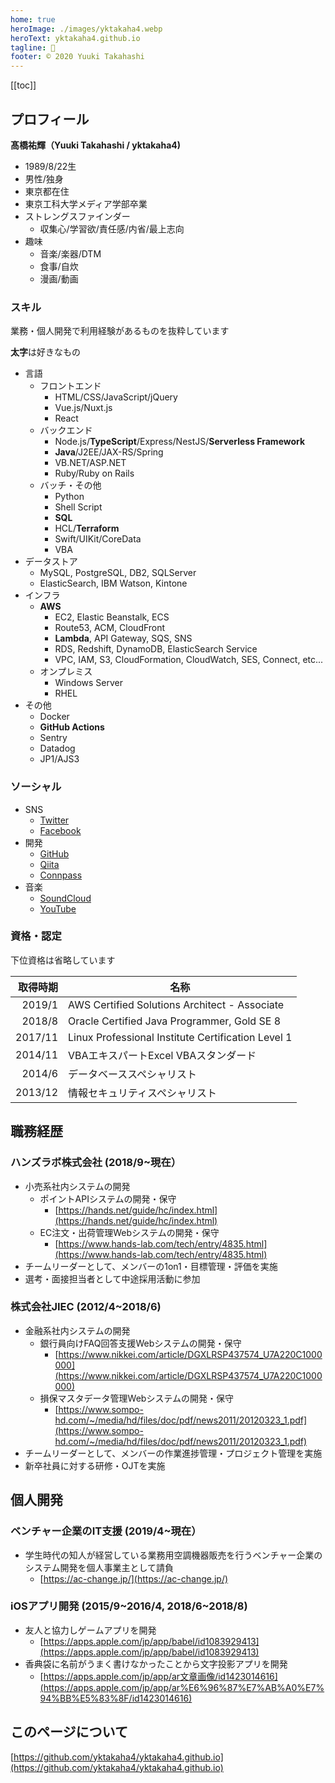 ```yaml
---
home: true
heroImage: ./images/yktakaha4.webp
heroText: yktakaha4.github.io
tagline: 🐧
footer: © 2020 Yuuki Takahashi
---
```


[[toc]]

## プロフィール

**髙橋祐輝（Yuuki Takahashi / yktakaha4)**

- 1989/8/22生
- 男性/独身
- 東京都在住
- 東京工科大学メディア学部卒業
- ストレングスファインダー
  - 収集心/学習欲/責任感/内省/最上志向
- 趣味
  - 音楽/楽器/DTM
  - 食事/自炊
  - 漫画/動画

### スキル

業務・個人開発で利用経験があるものを抜粋しています

**太字**は好きなもの

- 言語
  - フロントエンド
    - HTML/CSS/JavaScript/jQuery
    - Vue.js/Nuxt.js
    - React
  - バックエンド
    - Node.js/**TypeScript**/Express/NestJS/**Serverless Framework**
    - **Java**/J2EE/JAX-RS/Spring
    - VB.NET/ASP.NET
    - Ruby/Ruby on Rails
  - バッチ・その他
    - Python
    - Shell Script
    - **SQL**
    - HCL/**Terraform**
    - Swift/UIKit/CoreData
    - VBA
- データストア
  - MySQL, PostgreSQL, DB2, SQLServer
  - ElasticSearch, IBM Watson, Kintone
- インフラ
  - **AWS**
    - EC2, Elastic Beanstalk, ECS
    - Route53, ACM, CloudFront
    - **Lambda**, API Gateway, SQS, SNS
    - RDS, Redshift, DynamoDB, ElasticSearch Service
    - VPC, IAM, S3, CloudFormation, CloudWatch, SES, Connect, etc...
  - オンプレミス
    - Windows Server
    - RHEL
- その他
  - Docker
  - **GitHub Actions**
  - Sentry
  - Datadog
  - JP1/AJS3

### ソーシャル

- SNS
  - [Twitter](https://twitter.com/yktakaha4)
  - [Facebook](https://www.facebook.com/profile.php?id=100008421756149)
- 開発
  - [GitHub](https://github.com/yktakaha4)
  - [Qiita](https://qiita.com/yktakaha4)
  - [Connpass](https://connpass.com/user/yktakaha4)
- 音楽
  - [SoundCloud](https://soundcloud.com/yktakaha4)
  - [YouTube](https://www.youtube.com/channel/UCPcWh58YJKVS2R15Aq9OGMQ)

### 資格・認定

下位資格は省略しています

| 取得時期 | 名称 |
| ---:| --- |
| 2019/1 | AWS Certified Solutions Architect - Associate |
| 2018/8 | Oracle Certified Java Programmer, Gold SE 8 |
| 2017/11 | Linux Professional Institute Certification Level 1 |
| 2014/11 | VBAエキスパートExcel VBAスタンダード |
| 2014/6 | データベーススペシャリスト |
| 2013/12 | 情報セキュリティスペシャリスト |

## 職務経歴

### ハンズラボ株式会社 (2018/9~現在）

- 小売系社内システムの開発
  - ポイントAPIシステムの開発・保守
    - [https://hands.net/guide/hc/index.html](https://hands.net/guide/hc/index.html)
  - EC注文・出荷管理Webシステムの開発・保守
    - [https://www.hands-lab.com/tech/entry/4835.html](https://www.hands-lab.com/tech/entry/4835.html)
- チームリーダーとして、メンバーの1on1・目標管理・評価を実施
- 選考・面接担当者として中途採用活動に参加

### 株式会社JIEC (2012/4~2018/6)

- 金融系社内システムの開発
  - 銀行員向けFAQ回答支援Webシステムの開発・保守
    - [https://www.nikkei.com/article/DGXLRSP437574_U7A220C1000000](https://www.nikkei.com/article/DGXLRSP437574_U7A220C1000000)
  - 損保マスタデータ管理Webシステムの開発・保守
    - [https://www.sompo-hd.com/~/media/hd/files/doc/pdf/news2011/20120323_1.pdf](https://www.sompo-hd.com/~/media/hd/files/doc/pdf/news2011/20120323_1.pdf)
- チームリーダーとして、メンバーの作業進捗管理・プロジェクト管理を実施
- 新卒社員に対する研修・OJTを実施

## 個人開発

### ベンチャー企業のIT支援 (2019/4~現在）

- 学生時代の知人が経営している業務用空調機器販売を行うベンチャー企業のシステム開発を個人事業主として請負
  - [https://ac-change.jp/](https://ac-change.jp/)

### iOSアプリ開発 (2015/9~2016/4, 2018/6~2018/8)

- 友人と協力しゲームアプリを開発
  - [https://apps.apple.com/jp/app/babel/id1083929413](https://apps.apple.com/jp/app/babel/id1083929413)
- 香典袋に名前がうまく書けなかったことから文字投影アプリを開発
  - [https://apps.apple.com/jp/app/ar文章画像/id1423014616](https://apps.apple.com/jp/app/ar%E6%96%87%E7%AB%A0%E7%94%BB%E5%83%8F/id1423014616)

## このページについて

[https://github.com/yktakaha4/yktakaha4.github.io](https://github.com/yktakaha4/yktakaha4.github.io)
